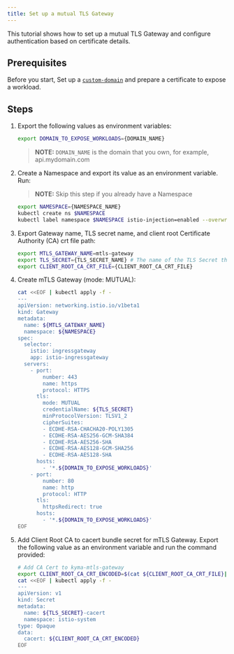 ```yaml
---
title: Set up a mutual TLS Gateway
---
```


This tutorial shows how to set up a mutual TLS Gateway and configure authentication based on certificate details.

## Prerequisites

Before you start, Set up a [`custom-domain`](../00-api-exposure/apix-02-setup-custom-domain-for-workload.md) and prepare a certificate to expose a workload.

## Steps

1. Export the following values as environment variables:

   ```bash
   export DOMAIN_TO_EXPOSE_WORKLOADS={DOMAIN_NAME} 
   ```
   >**NOTE:** `DOMAIN_NAME` is the domain that you own, for example, api.mydomain.com

2. Create a Namespace and export its value as an environment variable. Run:
   >**NOTE:** Skip this step if you already have a Namespace

      ```bash
   export NAMESPACE={NAMESPACE_NAME}
   kubectl create ns $NAMESPACE
   kubectl label namespace $NAMESPACE istio-injection=enabled --overwrite
   ```

3. Export Gateway name, TLS secret name, and client root Certificate Authority (CA) crt file path:

    ```bash
   export MTLS_GATEWAY_NAME=mtls-gateway
   export TLS_SECRET={TLS_SECRET_NAME} # The name of the TLS Secret that was created during the setup of the custom domain, for example, httpbin-tls-credentials
   export CLIENT_ROOT_CA_CRT_FILE={CLIENT_ROOT_CA_CRT_FILE}
   ```

4. Create mTLS Gateway (mode: MUTUAL):
   ```bash
   cat <<EOF | kubectl apply -f -
   ---
   apiVersion: networking.istio.io/v1beta1
   kind: Gateway
   metadata:
     name: ${MTLS_GATEWAY_NAME}
     namespace: ${NAMESPACE}
   spec:
     selector:
       istio: ingressgateway
       app: istio-ingressgateway
     servers:
       - port:
           number: 443
           name: https
           protocol: HTTPS
         tls:
           mode: MUTUAL
           credentialName: ${TLS_SECRET}
           minProtocolVersion: TLSV1_2
           cipherSuites:
           - ECDHE-RSA-CHACHA20-POLY1305
           - ECDHE-RSA-AES256-GCM-SHA384
           - ECDHE-RSA-AES256-SHA
           - ECDHE-RSA-AES128-GCM-SHA256
           - ECDHE-RSA-AES128-SHA
         hosts:
           - '*.${DOMAIN_TO_EXPOSE_WORKLOADS}'
       - port:
           number: 80
           name: http
           protocol: HTTP
         tls:
           httpsRedirect: true
         hosts:
           - '*.${DOMAIN_TO_EXPOSE_WORKLOADS}'
   EOF
   ```

5. Add Client Root CA to cacert bundle secret for mTLS Gateway. Export the following value as an environment variable and run the command provided:

   ```bash
   # Add CA Cert to kyma-mtls-gateway
   export CLIENT_ROOT_CA_CRT_ENCODED=$(cat ${CLIENT_ROOT_CA_CRT_FILE}| base64)
   cat <<EOF | kubectl apply -f -
   ---
   apiVersion: v1
   kind: Secret
   metadata:
     name: ${TLS_SECRET}-cacert
     namespace: istio-system
   type: Opaque
   data:
     cacert: ${CLIENT_ROOT_CA_CRT_ENCODED}
   EOF
   ```
